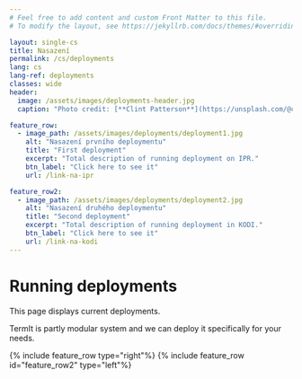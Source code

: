 ```yaml
---
# Feel free to add content and custom Front Matter to this file.
# To modify the layout, see https://jekyllrb.com/docs/themes/#overriding-theme-defaults

layout: single-cs
title: Nasazení
permalink: /cs/deployments
lang: cs
lang-ref: deployments
classes: wide
header:
  image: /assets/images/deployments-header.jpg
  caption: "Photo credit: [**Clint Patterson**](https://unsplash.com/@cbpsc1?utm_source=unsplash&utm_medium=referral&utm_content=creditCopyText) on [**Unsplash**](http://unsplash.com/)"

feature_row:
  - image_path: /assets/images/deployments/deployment1.jpg
    alt: "Nasazení prvního deploymentu"
    title: "First deployment"
    excerpt: "Total description of running deployment on IPR."
    btn_label: "Click here to see it"
    url: /link-na-ipr

feature_row2:
  - image_path: /assets/images/deployments/deployment2.jpg
    alt: "Nasazení druhého deploymentu"
    title: "Second deployment"
    excerpt: "Total description of running deployment in KODI."
    btn_label: "Click here to see it"
    url: /link-na-kodi
---
```

# Running deployments
This page displays current deployments.

TermIt is partly modular system and we can deploy it specifically for your needs.

{% include feature_row type="right"%}
{% include feature_row id="feature_row2" type="left"%}
